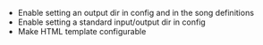 - Enable setting an output dir in config and in the song definitions
- Enable setting a standard input/output dir in config
- Make HTML template configurable